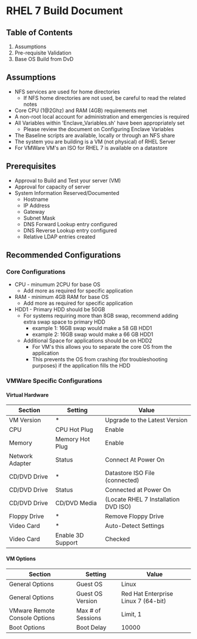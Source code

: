 # RHEL 7 Build Document

## Table of Contents
1. Assumptions
2. Pre-requisite Validation
3. Base OS Build from DvD

## Assumptions

* NFS services are used for home directories
  * If NFS home directories are not used, be careful to read the related notes
* Core CPU (1@2Ghz) and RAM (4GB) requirements met
* A non-root local account for administration and emergencies is required
* All Variables within 'Enclave_Variables.sh' have been appropriately set
  * Please review the document on Configuring Enclave Variables
* The Baseline scripts are available, locally or through an NFS share
* The system you are building is a VM (not physical) of RHEL Server
* For VMWare VM's an ISO for RHEL 7 is available on a datastore

## Prerequisites

* Approval to Build and Test your server (VM)
* Approval for capacity of server
* System Information Reserved/Documented
  * Hostname
  * IP Address
  * Gateway
  * Subnet Mask
  * DNS Forward Lookup entry configured
  * DNS Reverse Lookup entry configured
  * Relative LDAP entries created

## Recommended Configurations

### Core Configurations

 * CPU - minumum 2CPU for base OS
   * Add more as required for specific application
 * RAM - minimum 4GB RAM for base OS
   * Add more as required for specific application
 * HDD1 - Primary HDD should be 50GB
   * For systems requiring more than 8GB swap, recommend adding extra swap space to primary HDD
     * example 1: 16GB swap would make a 58 GB HDD1
     * example 2: 16GB swap would make a 66 GB HDD1
   * Additional Space for applications should be on HDD2
     * For VM's this allows you to separate the core OS from the application
     * This prevents the OS from crashing (for troubleshooting purposes) if the application fills the HDD

### VMWare Specific Configurations

#### Virtual Hardware
Section | Setting | Value
--------|---------|------
VM Version | \* | Upgrade to the Latest Version
CPU | CPU Hot Plug | Enable
Memory | Memory Hot Plug | Enable
Network Adapter | Status | Connect At Power On
CD/DVD Drive | \* | Datastore ISO File (connected)
CD/DVD Drive | Status | Connected at Power On
CD/DVD Drive | CD/DVD Media | (Locate RHEL 7 Installation DVD ISO)
Floppy Drive | \* | Remove Floppy Drive
Video Card | \* | Auto-Detect Settings
Video Card | Enable 3D Support | Checked

#### VM Options
Section | Setting | Value
--------|---------|------
General Options | Guest OS | Linux
General Options | Guest OS Version | Red Hat Enterprise Linux 7 (64-bit)
VMware Remote Console Options | Max # of Sessions | Limit, 1
Boot Options | Boot Delay | 10000
